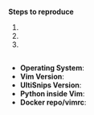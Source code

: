 <!--
Thank you for opening issue.
Please read this text and provide all necessary info. Please understand that without
reproduce steps, clear explanations, and information about your particular setup 
issue may be closed as unreproducible.
Lines enclosed by arrows are comments, and will be deleted automatically.
-->

<!-- Issue template:
- First please provide clear explanations of issue type. What causing it,
  and how we could test it.
- Provide short and understandable steps to reproduce the issue in the list
  below.
- Fill out the table below ## symbols and keep it at the end of your
  issue text. Please provide an answer for every line.
- provide a minimal viable repro case, ideally following
  https://github.com/SirVer/ultisnips/blob/master/CONTRIBUTING.md#reproducing-bugs.
- If this is not possible, post a minimal, complete `.vimrc`, snippet
  definition, and set of key strokes that reproduces your problem.
-->

<!-- Please post your explanations below -->


<!-- Please provide steps to reproduce your issue.
It may be complete instructions, set of key strokes, type of snippet, options etc. 
You are free to extend list if needed
-->
**Steps to reproduce**

1.
2.
3.


## 
<!-- Please fill theese fields -->
- **Operating System**:  <!-- e.g. Windows XP / Ubuntu Linux / Mac OS 10.5 -->
- **Vim Version**: <!-- e.g. Vim 8.0, Vim 7.4, Neovim 0.3 -->
- **UltiSnips Version**: <!-- e.g. 3.1, commit 16c999e8c71134401a78d4d46435517b2271d6ac. Do
  not write `latest master`, please look up the actual revision. You can do this by -->
- **Python inside Vim**: <!-- e.g. 2.7.14 / 3.6.5. If unsure run 
  `:py import sys; print(sys.version)` and `:py3 import sys; print(sys.version)`
  inside Vim and copy and paste the result. -->
- **Docker repo/vimrc**: <!-- link to the repo, or uploaded vimrc -->

